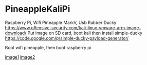 # PineappleKaliPi
Raspberry Pi, Wifi Pineapple MarkV, Usb Rubber Ducky
https://www.offensive-security.com/kali-linux-vmware-arm-image-download/
Put image on SD card, boot kali then install simple-ducky
https://code.google.com/p/simple-ducky-payload-generator/

Boot wifi pineapple, then boot raspberry pi


[image1](http://i.imgur.com/SN7xSLt.jpg "Setup")
[image2](http://i.imgur.com/36Y3xRr.jpg "Screen")
